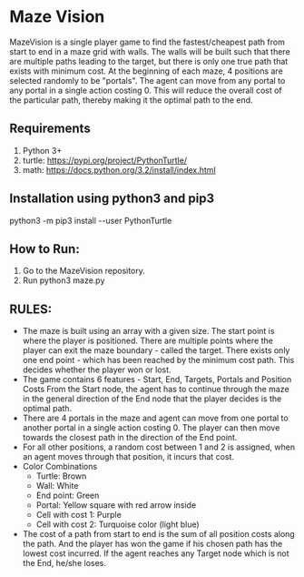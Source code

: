 

# Maze Vision
MazeVision is a single player game to find the fastest/cheapest path from start to end in a maze grid with walls. The walls will be built such that there are multiple paths leading to the target, but there is only one true path that exists with minimum cost. At the beginning of each maze, 4 positions are selected randomly to be "portals".  The agent can move from any portal to any portal in a single action costing 0. This will reduce the overall cost of the particular path, thereby making it the optimal path to the end. 

## Requirements
1. Python 3+<br>
2. turtle: <a href="https://pypi.org/project/PythonTurtle/">https://pypi.org/project/PythonTurtle/</a>
3. math: <a href="https://docs.python.org/3.2/install/index.html">https://docs.python.org/3.2/install/index.html</a>

## Installation using python3 and pip3
python3 -m pip3 install --user PythonTurtle

## How to Run:
1. Go to the MazeVision repository.
2. Run python3 maze.py

## RULES:
<ul>
<li>The maze is built using an array with a given size. The start point is where the player is positioned. There are multiple points where the player can exit the maze boundary - called the target. There exists only one end point - which has been reached by the minimum cost path. This decides whether the player won or lost.</li>
<li>The game contains 6 features - Start, End, Targets, Portals and Position Costs
From the Start node, the agent has to continue through the maze in the general direction of the End node that the player decides is the optimal path.</li>
<li>There are 4 portals in the maze and agent can move from one portal to another portal in a single action costing 0. The player can then move towards the closest path in the direction of the End point.</li>
<li>For all other positions, a random cost between 1 and 2 is assigned, when an agent moves through that position, it incurs that cost.</li>
<li>
	Color Combinations
	<ul>
		<li>Turtle: Brown</li>
		<li>Wall: White</li>
		<li>End point: Green</li>
		<li>Portal: Yellow square with red arrow inside</li>
		<li>Cell with cost 1: Purple</li>
		<li>Cell with cost 2: Turquoise color (light blue)</li>
	</ul>
</li>
<li>The cost of a path from start to end is the sum of all position costs along the path. And the player has won the game if his chosen path has the lowest cost incurred.
If the agent reaches any Target node which is not the End, he/she loses.
</li>
</ul>